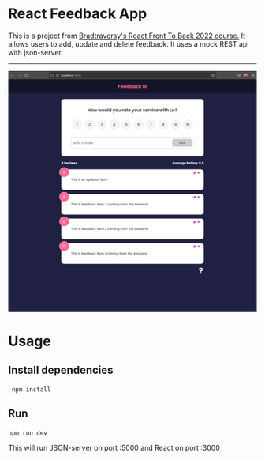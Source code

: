 # React Feedback App

This is a project from [Bradtraversy's React Front To Back 2022 course.](https://www.udemy.com/course/react-front-to-back-2022/)  It allows users to add, update and delete feedback. It uses a mock REST api with json-server.

---

![feedback app](./src/components/assets/feedbackapp.png)

# Usage

## Install dependencies 
```shell
 npm install
```
## Run 
```shell
npm run dev
```
This will run JSON-server on port :5000 and React on port :3000